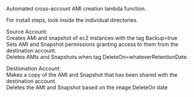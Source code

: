 Automated cross-account AMI creation lambda function.

For install steps, look inside the individual directories.

Source Account:<br />
Creates AMi and snapshot of ec2 instances with the tag Backup=true <br />
Sets AMI and Snapshot permissions granting access to them from the destination account. <br />
Deletes AMIs and Snapshots when tag DeleteOn=whateverRetentionDate. <br />

Destionation Account: <br />
Makes a copy of the AMI and Snapshot that has been shared with the destination account. <br />
Deletes the AMI and Snapshot based on the image DeleteOn date <br />



